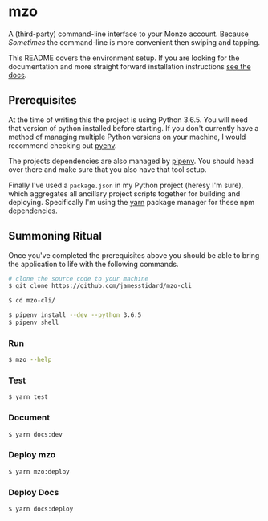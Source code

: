 # mzo
A (third-party) command-line interface to your Monzo account. 
Because _Sometimes_ the command-line is more convenient then 
swiping and tapping.

This README covers the environment setup. If you
are looking for the documentation and more straight forward
installation instructions [see the docs](https://mzo.stidard.com).

## Prerequisites
At the time of writing this the project is using Python 3.6.5.
You will need that version of python installed before starting.
If you don't currently have a method of managing multiple Python
versions on your machine, I would recommend checking out [pyenv](https://github.com/pyenv/pyenv).

The projects dependencies are also managed by [pipenv](https://docs.pipenv.org/).
You should head over there and make sure that you also have that
tool setup.

Finally I've used a `package.json` in my Python project (heresy
I'm sure), which aggregates all ancillary project scripts together
for building and deploying. Specifically I'm using the [yarn](https://yarnpkg.com/lang/en/)
package manager for these npm dependencies.

## Summoning Ritual
Once you've completed the prerequisites above you should be able
to bring the application to life with the following commands.

```bash
# clone the source code to your machine
$ git clone https://github.com/jamesstidard/mzo-cli

$ cd mzo-cli/

$ pipenv install --dev --python 3.6.5
$ pipenv shell
```

### Run
```bash
$ mzo --help
```

### Test
```bash
$ yarn test
```

### Document
```bash
$ yarn docs:dev
```

### Deploy mzo
```bash
$ yarn mzo:deploy
```

### Deploy Docs
```bash
$ yarn docs:deploy
```
